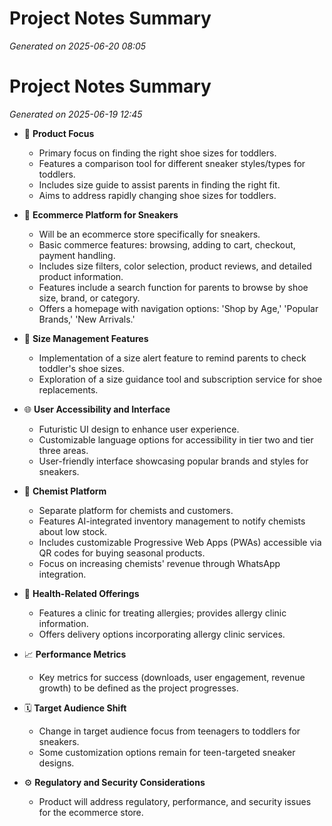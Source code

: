 # Project Notes Summary

*Generated on 2025-06-20 08:05*

# Project Notes Summary

*Generated on 2025-06-19 12:45*

- 👟 **Product Focus**
  - Primary focus on finding the right shoe sizes for toddlers.
  - Features a comparison tool for different sneaker styles/types for toddlers.
  - Includes size guide to assist parents in finding the right fit.
  - Aims to address rapidly changing shoe sizes for toddlers.
  
- 🛒 **Ecommerce Platform for Sneakers**
  - Will be an ecommerce store specifically for sneakers.
  - Basic commerce features: browsing, adding to cart, checkout, payment handling.
  - Includes size filters, color selection, product reviews, and detailed product information.
  - Features include a search function for parents to browse by shoe size, brand, or category.
  - Offers a homepage with navigation options: 'Shop by Age,' 'Popular Brands,' 'New Arrivals.'

- 🔔 **Size Management Features**
  - Implementation of a size alert feature to remind parents to check toddler's shoe sizes.
  - Exploration of a size guidance tool and subscription service for shoe replacements.

- 🌐 **User Accessibility and Interface**
  - Futuristic UI design to enhance user experience.
  - Customizable language options for accessibility in tier two and tier three areas.
  - User-friendly interface showcasing popular brands and styles for sneakers.

- 💊 **Chemist Platform**
  - Separate platform for chemists and customers.
  - Features AI-integrated inventory management to notify chemists about low stock.
  - Includes customizable Progressive Web Apps (PWAs) accessible via QR codes for buying seasonal products.
  - Focus on increasing chemists' revenue through WhatsApp integration.

- 🏥 **Health-Related Offerings**
  - Features a clinic for treating allergies; provides allergy clinic information.
  - Offers delivery options incorporating allergy clinic services.

- 📈 **Performance Metrics**
  - Key metrics for success (downloads, user engagement, revenue growth) to be defined as the project progresses.

- 🗓️ **Target Audience Shift**
  - Change in target audience focus from teenagers to toddlers for sneakers.
  - Some customization options remain for teen-targeted sneaker designs. 

- ⚙️ **Regulatory and Security Considerations**
  - Product will address regulatory, performance, and security issues for the ecommerce store.